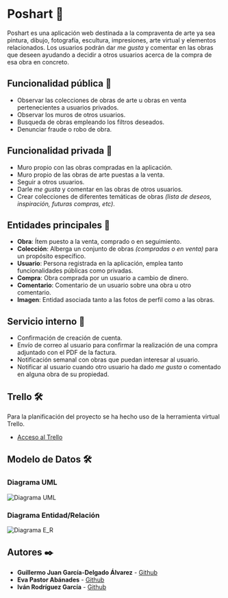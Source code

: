 # Poshart 🎨
Poshart es una aplicación web destinada a la compraventa de arte ya sea pintura, dibujo, fotografía, escultura, impresiones, arte virtual y elementos relacionados. Los usuarios podrán dar _me gusta_ y comentar en las obras que deseen ayudando a decidir a otros usuarios acerca de la compra de esa obra en concreto.

## Funcionalidad pública 📢
* Observar las colecciones de obras de arte u obras en venta pertenecientes a usuarios privados.
* Observar los muros de otros usuarios.
* Busqueda de obras empleando los filtros deseados.
* Denunciar fraude o robo de obra.

## Funcionalidad privada 🔐
* Muro propio con las obras compradas en la aplicación.
* Muro propio de las obras de arte puestas a la venta.
* Seguir a otros usuarios.
* Darle _me gusta_ y comentar en las obras de otros usuarios.
* Crear colecciones de diferentes temáticas de obras _(lista de deseos, inspiración, futuras compras, etc)_.

## Entidades principales 📄
* **Obra**: Ítem puesto a la venta, comprado o en seguimiento.
* **Colección**: Alberga un conjunto de obras _(compradas o en venta)_ para un propósito específico.
* **Usuario**: Persona registrada en la aplicación, emplea tanto funcionalidades públicas como privadas.
* **Compra**: Obra comprada por un usuario a cambio de dinero.
* **Comentario**: Comentario de un usuario sobre una obra u otro comentario.
* **Imagen**: Entidad asociada tanto a las fotos de perfil como a las obras.

## Servicio interno 👮
* Confirmación de creación de cuenta.
* Envío de correo al usuario para confirmar la realización de una compra adjuntado con el PDF de la factura.
* Notificación semanal con obras que puedan interesar al usuario.
* Notificar al usuario cuando otro usuario ha dado _me gusta_ o comentado en alguna obra de su propiedad.

## Trello 🛠️
Para la planificación del proyecto se ha hecho uso de la herramienta virtual Trello.
* [Acceso al Trello](https://trello.com/b/WhTBchG9/ad)

## Modelo de Datos 🛠️
### Diagrama UML
![Diagrama UML](https://user-images.githubusercontent.com/78254966/154862603-8dd50f7c-994f-4f66-ba8e-3ae411265c14.png)
### Diagrama Entidad/Relación
![Diagrama E_R](https://user-images.githubusercontent.com/78254966/154862543-987b04cd-6aef-443a-a650-69b34c6c114f.png)

## Autores ✒️️
* **Guillermo Juan García-Delgado Álvarez** - [Github](https://github.com/guilleingvid)
* **Eva Pastor Abánades** - [Github](https://github.com/evapastorabanades)
* **Iván Rodríguez García** - [Github](https://github.com/ivansploy)
